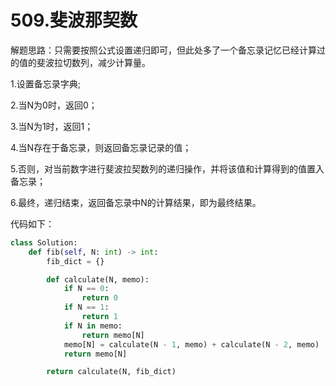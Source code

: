 # 509.斐波那契数

解题思路：只需要按照公式设置递归即可，但此处多了一个备忘录记忆已经计算过的值的斐波拉切数列，减少计算量。

1.设置备忘录字典;

2.当N为0时，返回0；

3.当N为1时，返回1；

4.当N存在于备忘录，则返回备忘录记录的值；

5.否则，对当前数字进行斐波拉契数列的递归操作，并将该值和计算得到的值置入备忘录；

6.最终，递归结束，返回备忘录中N的计算结果，即为最终结果。

代码如下：

```python
class Solution:
    def fib(self, N: int) -> int:
        fib_dict = {}

        def calculate(N, memo):
            if N == 0:
                return 0
            if N == 1:
                return 1
            if N in memo:
                return memo[N]
            memo[N] = calculate(N - 1, memo) + calculate(N - 2, memo)
            return memo[N]

        return calculate(N, fib_dict)
```